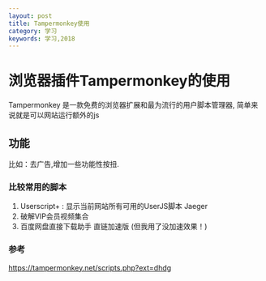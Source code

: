 ```yaml
---
layout: post
title: Tampermonkey使用
category: 学习
keywords: 学习,2018
---
```


# 浏览器插件Tampermonkey的使用

Tampermonkey 是一款免费的浏览器扩展和最为流行的用户脚本管理器, 
简单来说就是可以网站运行额外的js

## 功能

比如：去广告,增加一些功能性按扭.


### 比较常用的脚本

1. Userscript+ : 显示当前网站所有可用的UserJS脚本 Jaeger
2. 破解VIP会员视频集合
3. 百度网盘直接下载助手 直链加速版 (但我用了没加速效果！)



### 参考

https://tampermonkey.net/scripts.php?ext=dhdg
